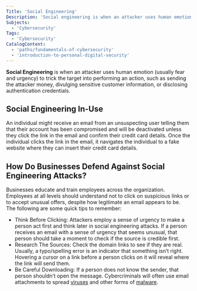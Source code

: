 ```yaml
---
Title: 'Social Engineering'
Description: 'Social engineering is when an attacker uses human emotion (usually fear and urgency) to trick the target into performing an action, such as sending the attacker money, divulging sensitive customer information, or disclosing authentication credentials.'
Subjects:
  - 'Cybersecurity'
Tags:
  - 'Cybersecurity'
CatalogContent:
  - 'paths/fundamentals-of-cybersecurity'
  - 'introduction-to-personal-digital-security'
---
```


**Social Engineering** is when an attacker uses human emotion (usually fear and urgency) to trick the target into performing an action, such as sending the attacker money, divulging sensitive customer information, or disclosing authentication credentials.

## Social Engineering In-Use

An individual might receive an email from an unsuspecting user telling them that their account has been compromised and will be deactivated unless they click the link in the email and confirm their credit card details. Once the individual clicks the link in the email, it navigates the individual to a fake website where they can insert their credit card details.

## How Do Businesses Defend Against Social Engineering Attacks?

Businesses educate and train employees across the organization. Employees at all levels should understand not to click on suspicious links or to accept unusual offers, despite how legitimate an email appears to be. The following are some quick tips to remember:

- Think Before Clicking: Attackers employ a sense of urgency to make a person act first and think later in social engineering attacks. If a person receives an email with a sense of urgency that seems unusual, that person should take a moment to check if the source is credible first.
- Research The Sources: Check the domain links to see if they are real. Usually, a typo/spelling error is an indicator that something isn’t right. Hovering a cursor on a link before a person clicks on it will reveal where the link will send them.
- Be Careful Downloading: If a person does not know the sender, that person shouldn’t open the message. Cybercriminals will often use email attachments to spread [viruses](https://www.codecademy.com/resources/docs/cybersecurity/malware/virus) and other forms of [malware](https://www.codecademy.com/resources/docs/cybersecurity/malware).

